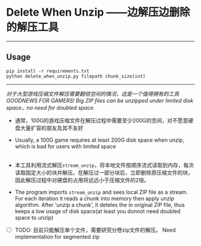 # Delete When Unzip ——边解压边删除的解压工具
---
## Usage
```
pip install -r requirements.txt
python delete_when_unzip.py filepath chunk_size(int)
```
---
_对于大型游戏压缩文件解压需要翻倍空间的情况，这是一个值得拥有的工具_  
_GOODNEWS FOR GAMERS! Big ZIP files can be unzipped under limited disk space，no need for doubled space_ 

* 通常，100G的游戏压缩文件在解压过程中需要至少200G的空间，对不愿意硬盘大量扩容的朋友及其不友好
* Usually, a 100G game requires at least 200G disk space when unzip, which is bad for users with limited space
<br></br>
  
* 本工具利用流式解压`stream_unzip`，将本地文件按顺序流式读取到内存，每次读取固定大小的块并解压。在解压过一部分块后，立即删除原压缩文件的块，因此解压过程中对硬盘的占用将远远小于压缩文件的2倍。

* The program imports `stream_unzip` and sees local ZIP file as a stream. For each iteration it reads a chunk into memory then apply unzip algorithm. After 'unzip a chunk', it deteles the in original ZIP file, thus keeps a low usage of disk space(at least you donnot need doubled space to unzip)

-[ ] TODO: 目前只能解压单个文件，需要研究分卷zip文件的解压。 Need implementation for segmented zip